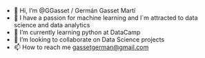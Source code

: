 - 👋 Hi, I’m @GGasset / Germán Gasset Martí
- 👀 I have a passion for machine learning and I´m attracted to data science and data analytics
- 🌱 I’m currently learning python at DataCamp
- 💞️ I’m looking to collaborate on Data Science projects
- 📫 How to reach me gassetgerman@gmail.com
<!---
GGasset/GGasset is a ✨ special ✨ repository because its `README.md` (this file) appears on your GitHub profile.
You can click the Preview link to take a look at your changes.
--->
